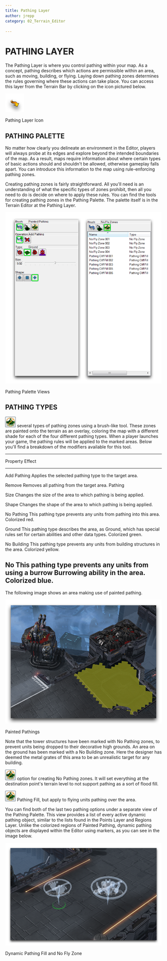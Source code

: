 ```yaml
---
title: Pathing Layer
author: jrepp
category: 02_Terrain_Editor

---
```

PATHING LAYER
=============

The Pathing Layer is where you control pathing within your map. As a
concept, pathing describes which actions are permissible within an area,
such as moving, building, or flying. Laying down pathing zones
determines the rules governing where these actions can take place. You
can access this layer from the Terrain Bar by clicking on the icon
pictured below.

![Image](./resources/026_Pathing_Layer1.png)

Pathing Layer Icon

PATHING PALETTE
---------------

No matter how clearly you delineate an environment in the Editor,
players will always probe at its edges and explore beyond the intended
boundaries of the map. As a result, maps require information about where
certain types of basic actions should and shouldn't be allowed,
otherwise gameplay falls apart. You can introduce this information to
the map using rule-enforcing pathing zones.

Creating pathing zones is fairly straightforward. All you'll need is an
understanding of what the specific types of zones prohibit, then all you
need to do is decide on where to apply these rules. You can find the
tools for creating pathing zones in the Pathing Palette. The palette
itself is in the Terrain Editor at the Pathing Layer.

![Image](./resources/026_Pathing_Layer2.png)

Pathing Palette Views

PATHING TYPES
-------------

![Image](./resources/026_Pathing_Layer6.png) several types of pathing zones
using a brush-like tool. These zones are painted onto the terrain as an
overlay, coloring the map with a different shade for each of the four
different pathing types. When a player launches your game, the pathing
rules will be applied to the marked areas. Below you'll find a breakdown
of the modifiers available for this tool.

  --------------------------------------------------------------------------
  Property    Effect
  ----------- --------------------------------------------------------------
  Add Pathing Applies the selected pathing type to the target area.

  Remove      Removes all pathing from the target area.
  Pathing     

  Size        Changes the size of the area to which pathing is being
              applied.

  Shape       Changes the shape of the area to which pathing is being
              applied.

  No Pathing  This pathing type prevents any units from pathing into this
              area. Colorized red.

  Ground      This pathing type describes the area, as Ground, which has
              special rules set for certain abilities and other data types.
              Colorized green.

  No Building This pathing type prevents any units from building structures
              in the area. Colorized yellow.

  No          This pathing type prevents any units from using a burrow
  Burrowing   ability in the area. Colorized blue.
  --------------------------------------------------------------------------

The following image shows an area making use of painted pathing.

![Image](./resources/026_Pathing_Layer4.png)

Painted Pathings

Note that the tower structures have been marked with No Pathing zones,
to prevent units being dropped to their decorative high grounds. An area
on the ground has been marked with a No Building zone. Here the designer
has deemed the metal grates of this area to be an unrealistic target for
any building.

![Image](./resources/026_Pathing_Layer6.png) option for creating No Pathing
zones. It will set everything at the destination point's terrain level
to not support pathing as a sort of flood fill.

![Image](./resources/026_Pathing_Layer6.png) Pathing Fill, but apply to
flying units pathing over the area.

You can find both of the last two pathing options under a separate view
of the Pathing Palette. This view provides a list of every active
dynamic pathing object, similar to the lists found in the Points Layer
and Regions Layer. Unlike the colorized regions of Painted Pathing,
dynamic pathing objects are displayed within the Editor using markers,
as you can see in the image below.

![Image](./resources/026_Pathing_Layer7.png)

Dynamic Pathing Fill and No Fly Zone
